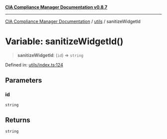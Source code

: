 [**CIA Compliance Manager Documentation v0.8.7**](../../README.md)

***

[CIA Compliance Manager Documentation](../../modules.md) / [utils](../README.md) / sanitizeWidgetId

# Variable: sanitizeWidgetId()

> **sanitizeWidgetId**: (`id`) => `string`

Defined in: [utils/index.ts:124](https://github.com/Hack23/cia-compliance-manager/blob/c1b03266cad85c2f58531e3fd0aea147fa649ae0/src/utils/index.ts#L124)

## Parameters

### id

`string`

## Returns

`string`

